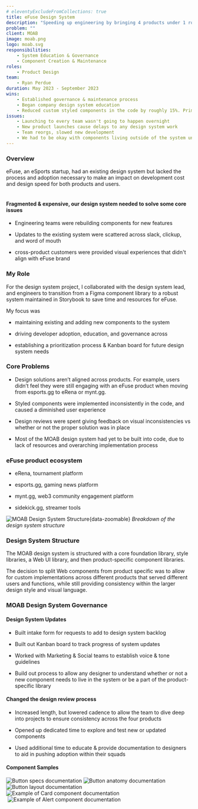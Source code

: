 ```yaml
---
# eleventyExcludeFromCollections: true
title: eFuse Design System
description: "Speeding up engineering by bringing 4 products under 1 roof"
problem: ""
client: MOAB
image: moab.png
logo: moab.svg
responsibilities:
    - System Education & Governance
    - Component Creation & Maintenance 
roles: 
    - Product Design
team:
    - Ryan Perdue
duration: May 2023 - September 2023
wins: 
    - Established governance & maintenance process
    - Began company design system education
    - Reduced custom styled components in the code by roughly 15%. Primarily buttons and custom typography.
issues:
    - Launching to every team wasn't going to happen overnight
    - New product launches cause delays to any design system work  
    - Team reorgs, slowed new development 
    - We had to be okay with components living outside of the system until teams could pick up the work
---
```

<section>

### Overview
eFuse, an eSports startup, had an existing design system but lacked the process and adoption necessary to make an impact on development cost and design speed for both products and users. 
<br/><br/>

#### Fragmented & expensive, our design system needed to solve some core issues
- Engineering teams were rebuilding components for new features

- Updates to the existing system were scattered across slack, clickup, and word of mouth

- cross-product customers were provided visual experiences that didn't align with eFuse brand
</section>


<section>

### My Role
For the design system project, I collaborated with the design system lead, and engineers to transition from a Figma component library to a robust system maintained in Storybook to save time and resources for eFuse. 

My focus was
- maintaining existing and adding new components to the system

- driving developer adoption, education, and governance across

- establishing a prioritization process & Kanban board for future design system needs

</section>
<section>

### Core Problems
- Design solutions aren’t aligned across products. For example, users didn’t feel they were still engaging with an eFuse product when moving from esports.gg to eRena or mynt.gg.

- Styled components were implemented inconsistently in the code, and caused a diminished user experience

- Design reviews were spent giving feedback on visual inconsistencies vs whether or not the proper solution was in place

- Most of the MOAB design system had yet to be built into code, due to lack of resources and overarching implementation process
</section>
<section>

### eFuse product ecosystem
- eRena, tournament platform

- esports.gg, gaming news platform

- mynt.gg, web3 community engagement platform

- sidekick.gg, streamer tools
</section>
<section>

![MOAB Design System Structure](/assets/projects/moab/structure.svg){data-zoomable}
*Breakdown of the design system structure*
### Design System Structure
The MOAB design system is structured with a core foundation library, style libraries, a Web UI library, and then product-specific component libraries.

The decision to split Web components from product specific was to allow for custom implementations across different products that served different users and functions, while still providing consistency within the larger design style and visual language.
</section>

<section>

### MOAB Design System Governance

#### Design System Updates
- Built intake form for requests to add to design system backlog

- Built out Kanban board to track progress of system updates

- Worked with Marketing & Social teams to establish voice & tone guidelines

- Build out process to allow any designer to understand whether or not a new component needs to live in the system or be a part of the product-specific library

#### Changed the design review process 
- Increased length, but lowered cadence to allow the team to dive deep into projects to ensure consistency across the four products

- Opened up dedicated time to explore and test new or updated components

- Used additional time to educate & provide documentation to designers to aid in pushing adoption within their squads  

</section>

<section>

#### Component Samples
<div class="image-grid">
    <div class="column">
        <img src="/assets/projects/moab/button-spec.svg" alt="Button specs documentation" data-zoomable />
        <img src="/assets/projects/moab/anatomy.svg" alt="Button anatomy documentation" data-zoomable />
        <img src="/assets/projects/moab/button-layout.svg" alt="Button layout documentation" data-zoomable />
    </div>
    <div class="column">
        <img src="/assets/projects/moab/cards.svg" alt="Example of Card component documentation" data-zoomable />
    </div>
    <div class="column">
        <img src="/assets/projects/moab/Application.png" alt="" data-zoomable />
        <img src="/assets/projects/moab/Alerts.png" alt="Example of Alert component documentation" data-zoomable />
    </div>
</div>
</section>
<!-- 
<section>

## Samples
<!-- Add {data-zoomable} to end of all mkdown image blocks, or abstract it to global for all images to have it appended 
![MOAB Design System Button](/assets/projects/moab/button-spec.svg)
*Button components*

![MOAB Design System Button Anatomy](/assets/projects/moab/anatomy.svg)
*Button anatomy*

![MOAB Design System Button Layout](/assets/projects/moab/button-layout.svg)
*Button layout*

<!-- 
![MOAB Design System Cards](/assets/projects/moab/cards.svg)
*Card components* --> 